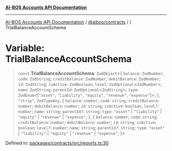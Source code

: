 [**AI-BOS Accounts API Documentation**](../../../README.md)

***

[AI-BOS Accounts API Documentation](../../../README.md) / [@aibos/contracts](../README.md) / [](../README.md) / TrialBalanceAccountSchema

# Variable: TrialBalanceAccountSchema

> `const` **TrialBalanceAccountSchema**: `ZodObject`\<\{ `balance`: `ZodNumber`; `code`: `ZodString`; `creditBalance`: `ZodNumber`; `debitBalance`: `ZodNumber`; `id`: `ZodString`; `isActive`: `ZodBoolean`; `level`: `ZodOptional`\<`ZodNumber`\>; `name`: `ZodString`; `parentId`: `ZodOptional`\<`ZodString`\>; `type`: `ZodEnum`\<\[`"asset"`, `"liability"`, `"equity"`, `"revenue"`, `"expense"`\]\>; \}, `"strip"`, `ZodTypeAny`, \{ `balance`: `number`; `code`: `string`; `creditBalance`: `number`; `debitBalance`: `number`; `id`: `string`; `isActive`: `boolean`; `level?`: `number`; `name`: `string`; `parentId?`: `string`; `type`: `"asset"` \| `"liability"` \| `"equity"` \| `"revenue"` \| `"expense"`; \}, \{ `balance`: `number`; `code`: `string`; `creditBalance`: `number`; `debitBalance`: `number`; `id`: `string`; `isActive`: `boolean`; `level?`: `number`; `name`: `string`; `parentId?`: `string`; `type`: `"asset"` \| `"liability"` \| `"equity"` \| `"revenue"` \| `"expense"`; \}\>

Defined in: [packages/contracts/src/reports.ts:30](https://github.com/pohlai88/accounts/blob/48103fb36d28b2b9bfb33472b6de2f719773cde9/packages/contracts/src/reports.ts#L30)
